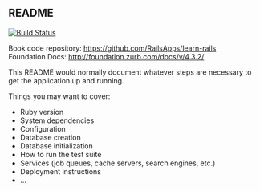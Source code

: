 ## README
[![Build Status](https://travis-ci.org/cfleschhut/learn-rails.png?branch=master)](https://travis-ci.org/cfleschhut/learn-rails)

Book code repository: https://github.com/RailsApps/learn-rails  
Foundation Docs: http://foundation.zurb.com/docs/v/4.3.2/

This README would normally document whatever steps are necessary to get the
application up and running.

Things you may want to cover:

* Ruby version
* System dependencies
* Configuration
* Database creation
* Database initialization
* How to run the test suite
* Services (job queues, cache servers, search engines, etc.)
* Deployment instructions
* ...
